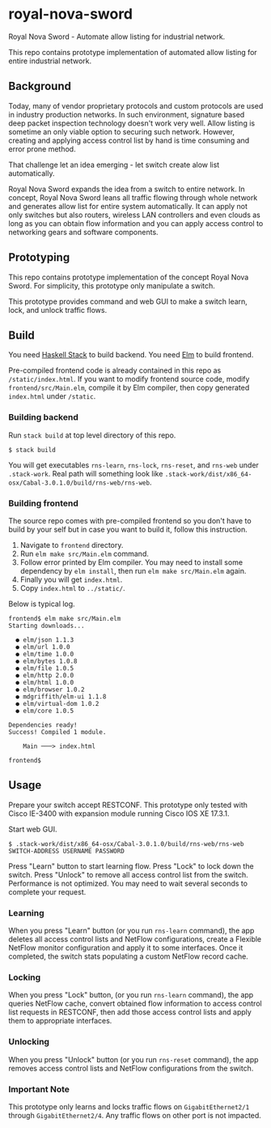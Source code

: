 # royal-nova-sword

Royal Nova Sword - Automate allow listing for industrial network.

This repo contains prototype implementation of automated allow listing for
entire industrial network.

## Background

Today, many of vendor proprietary protocols and custom protocols are used in
industry production networks.  In such environment, signature based deep packet
inspection technology doesn't work very well.  Allow listing is sometime an only
viable option to securing such network.  However, creating and applying access
control list by hand is time consuming and error prone method.

That challenge let an idea emerging - let switch create alow list automatically.

Royal Nova Sword expands the idea from a switch to entire network.  In concept,
Royal Nova Sword leans all traffic flowing through whole network and generates
allow list for entire system automatically.  It can apply not only switches but
also routers, wireless LAN controllers and even clouds as long as you can obtain
flow information and you can apply access control to networking gears and
software components.


## Prototyping

This repo contains prototype implementation of the concept Royal Nova Sword.
For simplicity, this prototype only manipulate a switch.

This prototype provides command and web GUI to make a switch learn, lock, and
unlock traffic flows.


## Build

You need [Haskell Stack](https://docs.haskellstack.org/en/stable/README/) to
build backend.  You need [Elm](https://elm-lang.org/) to build frontend.

Pre-compiled frontend code is already contained in this repo as
`/static/index.html`.  If you want to modify frontend source code, modify
`frontend/src/Main.elm`, compile it by Elm compiler, then copy generated
`index.html` under `/static`.


### Building backend

Run `stack build` at top level directory of this repo.

```shell-session
$ stack build
```

You will get executables `rns-learn`, `rns-lock`, `rns-reset`, and `rns-web` under `.stack-work`.  Real path will something look like `.stack-work/dist/x86_64-osx/Cabal-3.0.1.0/build/rns-web/rns-web`.


### Building frontend

The source repo comes with pre-compiled frontend so you don't have to build by
your self but in case you want to build it, follow this instruction.

1. Navigate to `frontend` directory.
1. Run `elm make src/Main.elm` command.
1. Follow error printed by Elm compiler.  You may need to install some
   dependency by `elm install`, then run `elm make src/Main.elm` again.
1. Finally you will get `index.html`.
1. Copy `index.html` to `../static/`.

Below is typical log.

```shell-session
frontend$ elm make src/Main.elm
Starting downloads...

  ● elm/json 1.1.3
  ● elm/url 1.0.0
  ● elm/time 1.0.0
  ● elm/bytes 1.0.8
  ● elm/file 1.0.5
  ● elm/http 2.0.0
  ● elm/html 1.0.0
  ● elm/browser 1.0.2
  ● mdgriffith/elm-ui 1.1.8
  ● elm/virtual-dom 1.0.2
  ● elm/core 1.0.5

Dependencies ready!
Success! Compiled 1 module.

    Main ───> index.html

frontend$
```

## Usage

Prepare your switch accept RESTCONF.  This prototype only tested with Cisco
IE-3400 with expansion module running Cisco IOS XE 17.3.1.

Start web GUI.

```shell-session
$ .stack-work/dist/x86_64-osx/Cabal-3.0.1.0/build/rns-web/rns-web SWITCH-ADDRESS USERNAME PASSWORD
```

Press "Learn" button to start learning flow.  Press "Lock" to lock down the
switch.  Press "Unlock" to remove all access control list from the switch.
Performance is not optimized.  You may need to wait several seconds to complete
your request.


### Learning

When you press "Learn" button (or you run `rns-learn` command), the app deletes
all access control lists and NetFlow configurations, create a Flexible NetFlow
monitor configuration and apply it to some interfaces.  Once it completed, the
switch stats populating a custom NetFlow record cache.


### Locking

When you press "Lock" button, (or you run `rns-learn` command), the app queries
NetFlow cache, convert obtained flow information to access control list requests
in RESTCONF, then add those access control lists and apply them to appropriate
interfaces.


### Unlocking

When you press "Unlock" button (or you run `rns-reset` command), the app removes
access control lists and NetFlow configurations from the switch.


### Important Note

This prototype only learns and locks traffic flows on `GigabitEthernet2/1`
through `GigabitEthernet2/4`.  Any traffic flows on other port is not impacted.